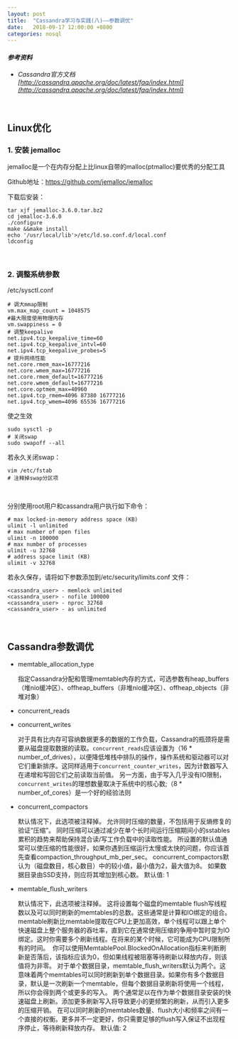 ```yaml
---
layout: post
title:  "Cassandra学习与实践(八)——参数调优"
date:   2018-09-17 12:00:00 +0800
categories: nosql
---
```


#### *参考资料*

- *Cassandra官方文档 [http://cassandra.apache.org/doc/latest/faq/index.html](http://cassandra.apache.org/doc/latest/faq/index.html)*


<br>



## Linux优化

### 1. 安装 jemalloc

jemalloc是一个在内存分配上比linux自带的malloc(ptmalloc)要优秀的分配工具

Github地址：<https://github.com/jemalloc/jemalloc>

下载后安装：

```shell
tar xjf jemalloc-3.6.0.tar.bz2
cd jemalloc-3.6.0
./configure
make &&make install
echo '/usr/local/lib'>/etc/ld.so.conf.d/local.conf
ldconfig
```

<br>

### 2. 调整系统参数

/etc/sysctl.conf

```shell
# 调大mmap限制
vm.max_map_count = 1048575
#最大限度使用物理内存
vm.swappiness = 0
# 调整keepalive
net.ipv4.tcp_keepalive_time=60 
net.ipv4.tcp_keepalive_intvl=60 
net.ipv4.tcp_keepalive_probes=5
# 提升网络性能
net.core.rmem_max=16777216
net.core.wmem_max=16777216
net.core.rmem_default=16777216
net.core.wmem_default=16777216
net.core.optmem_max=40960
net.ipv4.tcp_rmem=4096 87380 16777216
net.ipv4.tcp_wmem=4096 65536 16777216
```

使之生效

```shell
sudo sysctl -p
# 关闭swap
sudo swapoff --all
```

若永久关闭swap：

```shell
vim /etc/fstab
# 注释掉swap分区项
```

<br>

分别使用root用户和cassandra用户执行如下命令：

```shell
# max locked-in-memory address space (KB)
ulimit -l unlimited
# max number of open files
ulimit -n 100000
# max number of processes
ulimit -u 32768
# address space limit (KB)
ulimit -v 32768
```

若永久保存，请将如下参数添加到/etc/security/limits.conf 文件：

```shell
<cassandra_user> - memlock unlimited
<cassandra_user> - nofile 100000
<cassandra_user> - nproc 32768
<cassandra_user> - as unlimited
```

<br>

## Cassandra参数调优

- memtable_allocation_type

  指定Cassandra分配和管理memtable内存的方式，可选参数有heap_buffers（堆nio缓冲区）、offheap_buffers（非堆nio缓冲区）、offheap_objects（非堆对象）

- concurrent_reads


- concurrent_writes

  对于具有比内存可容纳数据更多的数据的工作负载，Cassandra的瓶颈将是需要从磁盘提取数据的读取。`concurrent_reads`应该设置为（16 * number_of_drives），以便降低堆栈中排队的操作，操作系统和驱动器可以对它们重新排序。这同样适用于`concurrent_counter_writes`，因为计数器写入在递增和写回它们之前读取当前值。 另一方面，由于写入几乎没有IO限制，`concurrent_writes`的理想数量取决于系统中的核心数;（8 * number_of_cores）是一个好的经验法则


- concurrent_compactors

  默认情况下，此选项被注释掉。 允许同时压缩的数量，不包括用于反熵修复的验证“压缩”。 同时压缩可以通过减少在单个长时间运行压缩期间小的sstables累积的趋势来帮助保持混合读/写工作负载中的读取性能。 所设置的默认值通常可以使压缩的性能很好，如果你遇到压缩运行太慢或太快的问题，你应该首先查看compaction_throughput_mb_per_sec。 concurrent_compactors默认为（磁盘数目，核心数目）中的较小值，最小值为2，最大值为8。 如果数据目录由SSD支持，则应将其增加到核心数。 默认值: 1


- memtable_flush_writers

  默认情况下，此选项被注释掉。 这将设置每个磁盘的memtable flush写线程数以及可以同时刷新的memtables的总数。这些通常是计算和IO绑定的组合。 memtable刷新比memtable提取在CPU上更加高效，单个线程可以跟上单个快速磁盘上整个服务器的吞吐率，直到它在通常使用压缩的争用中暂时变为IO绑定。这时你需要多个刷新线程。在将来的某个时候，它可能成为CPU限制所有的时间。  你可以使用MemtablePool.BlockedOnAllocation指标来判断刷新是否落后，该指标应该为0，但如果线程被阻塞等待刷新以释放内存，则该值将为非零。 对于单个数据目录，memtable_flush_writers默认为两个。这意味着两个memtables可以同时刷新到单个数据目录。如果你有多个数据目录，默认是一次刷新一个memtable，但每个数据目录刷新将使用一个线程，所以你会得到两个或更多的写入。 两个通常足以在作为单个数据目录安装的快速磁盘上刷新。添加更多刷新写入将导致更小的更频繁的刷新，从而引入更多的压缩开销。 在可以同时刷新的memtables数量、flush大小和频率之间有一个直接的权衡。更多并不一定更好，你只需要足够的flush写入保证不出现程序停止，等待刷新释放内存。 默认值: 2



